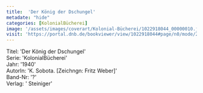 ```yaml
---
title:  'Der König der Dschungel'
metadate: "hide"
categories: [KolonialBücherei]
image: '/assets/images/coverart/Kolonial-Bücherei/1022918044_00000010.jpg'
visit: 'https://portal.dnb.de/bookviewer/view/1022918044#page/n0/mode/2up'
---
```

Titel: 'Der König der Dschungel' <br>
Serie: 'KolonialBücherei' <br>
Jahr: '1940' <br>
AutorIn: 'K. Sobota. [Zeichngn: Fritz Weber]' <br>
Band-Nr: '?' <br>
Verlag: ' Steiniger'